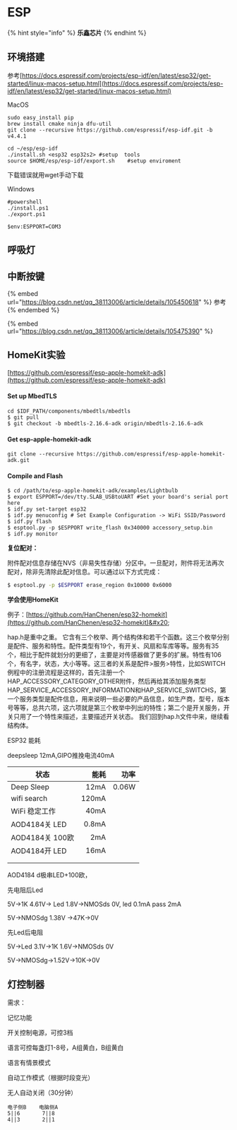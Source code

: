 # ESP

{% hint style="info" %}
**乐鑫芯片**
{% endhint %}

## 环境搭建

参考[https://docs.espressif.com/projects/esp-idf/en/latest/esp32/get-started/linux-macos-setup.html](https://docs.espressif.com/projects/esp-idf/en/latest/esp32/get-started/linux-macos-setup.html)



MacOS

```
sudo easy_install pip
brew install cmake ninja dfu-util
git clone --recursive https://github.com/espressif/esp-idf.git -b v4.4.1

cd ~/esp/esp-idf
./install.sh <esp32 esp32s2> #setup  tools
source $HOME/esp/esp-idf/export.sh    #setup enviroment 
```

下载错误就用wget手动下载&#x20;

Windows

```
#powershell
./install.ps1
./export.ps1

$env:ESPPORT=COM3
```

## 呼吸灯



## 中断按键

{% embed url="https://blog.csdn.net/qq_38113006/article/details/105450618" %}
参考
{% endembed %}

{% embed url="https://blog.csdn.net/qq_38113006/article/details/105475390" %}

## HomeKit实验

[https://github.com/espressif/esp-apple-homekit-adk](https://github.com/espressif/esp-apple-homekit-adk)

#### Set up MbedTLS

```
cd $IDF_PATH/components/mbedtls/mbedtls
$ git pull
$ git checkout -b mbedtls-2.16.6-adk origin/mbedtls-2.16.6-adk
```

#### Get esp-apple-homekit-adk

```
git clone --recursive https://github.com/espressif/esp-apple-homekit-adk.git
```

#### Compile and Flash

```
$ cd /path/to/esp-apple-homekit-adk/examples/Lightbulb
$ export ESPPORT=/dev/tty.SLAB_USBtoUART #Set your board's serial port here
$ idf.py set-target esp32
$ idf.py menuconfig # Set Example Configuration -> WiFi SSID/Password
$ idf.py flash
$ esptool.py -p $ESPPORT write_flash 0x340000 accessory_setup.bin
$ idf.py monitor
```

**复位配对：**

附件配对信息存储在NVS（非易失性存储）分区中。一旦配对，附件将无法再次配对，除非先清除此配对信息。可以通过以下方式完成：

```bash
$ esptool.py -p $ESPPORT erase_region 0x10000 0x6000
```

**学会使用HomeKit**

例子：[https://github.com/HanChenen/esp32-homekit](https://github.com/HanChenen/esp32-homekit)&#x20;

hap.h是重中之重。 它含有三个枚举、两个结构体和若干个函数。这三个枚举分别是配件、服务和特性。配件类型有19个，有开关、风扇和车库等等。服务有35个，相比于配件就划分的更细了，主要是对传感器做了更多的扩展。特性有106个，有名字，状态，大小等等。这三者的关系是配件>服务>特性，比如SWITCH例程中的注册流程是这样的，首先注册一个HAP\_ACCESSORY\_CATEGORY\_OTHER附件，然后再给其添加服务类型HAP\_SERVICE\_ACCESSORY\_INFORMATION和HAP\_SERVICE\_SWITCHS，第一个服务类型是配件信息，用来说明一些必要的产品信息，如生产商，型号，版本号等等，总共六项，这六项就是第三个枚举中列出的特性；第二个是开关服务，开关只用了一个特性来描述，主要描述开关状态。 我们回到hap.h文件中来，继续看结构体。&#x20;

ESP32 能耗

deepsleep 12mA,GIPO推挽电流40mA  &#x20;

| 状态            |    能耗 |    功率 |
| ------------- | ----: | ----: |
| Deep Sleep    |  12mA | 0.06W |
| wifi search   | 120mA |       |
| WiFi 稳定工作     |  40mA |       |
| AOD4184关 LED  | 0.8mA |       |
| AOD4184关 100欧 |   2mA |       |
| AOD4184开 LED  |  16mA |       |
|               |       |       |
|               |       |       |

AOD4184 d极串LED+100欧，

先电阻后Led&#x20;

5V->1K 4.61V-> Led 1.8V->NMOSds 0V, led 0.1mA pass 2mA

5V->NMOSdg 1.38V ->47K->0V

先Led后电阻

5V->Led 3.1V->1K 1.6V->NMOSds 0V

5V->NMOSdg->1.52V->10K->0V

## 灯控制器

需求：

记忆功能

开关控制电源，可控3档

语言可控每盏灯1-8号，A组黄白，B组黄白

语言有情景模式

自动工作模式（根据时段变光）

无人自动关闭（30分钟）

```
电子侧B    电脑侧A
5||6       7||8
4||3       2||1

```
